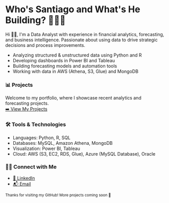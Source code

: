 # Who's Santiago and What's He Building? 👨🏻‍💻

Hi 👋🏻, I'm a Data Analyst with experience in financial analytics, forecasting, and business intelligence. Passionate about using data to drive strategic decisions and process improvements.

- Analyzing structured & unstructured data using Python and R   
- Developing dashboards in Power BI and Tableau   
- Building forecasting models and automation tools 
- Working with data in AWS (Athena, S3, Glue) and MongoDB   

### 📊 Projects

Welcome to my portfolio, where I showcase recent analytics and forecasting projects.  
[➡️ View My Projects](https://github.com/SantiagoRios-Pro?tab=repositories)

### 🛠️ Tools & Technologies  

- Languages: Python, R, SQL  
- Databases: MySQL, Amazon Athena, MongoDB   
- Visualization: Power BI, Tableau  
- Cloud: AWS (S3, EC2, RDS, Glue), Azure (MySQL Database), Oracle  

### 🤝🏻 Connect with Me

- [📍 LinkedIn](https://linkedin.com/in/santiagorios1)  
- [📬 Email](mailto:rios.santiago.2307@gmail.com)

<sub>Thanks for visiting my GitHub! More projects coming soon 🚀</sub>

